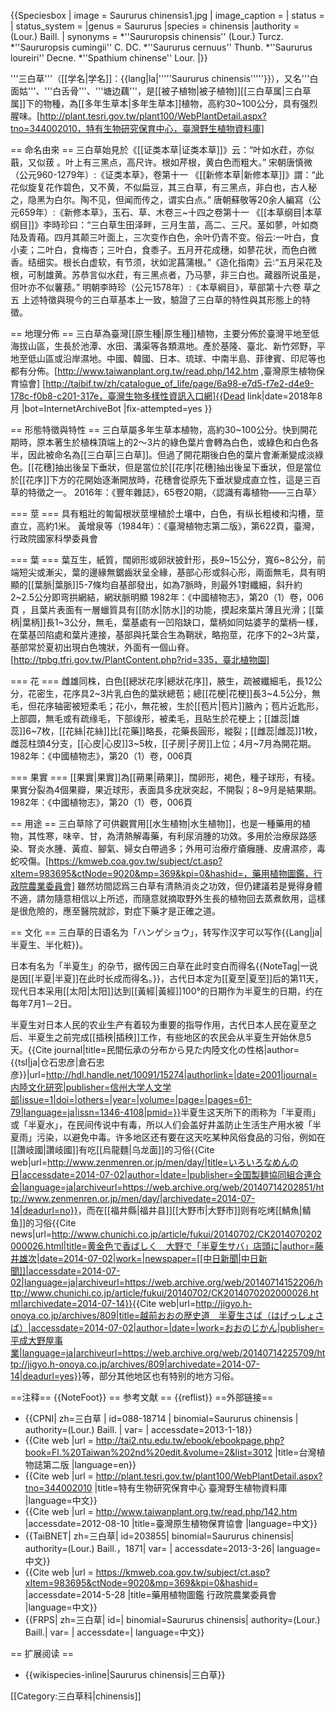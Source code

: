 {{Speciesbox
| image = Saururus chinensis1.jpg
| image_caption = 
| status = 
| status_system = 
|genus = Saururus
|species = chinensis
|authority = (Lour.) Baill.
| synonyms = *''Saururopsis chinensis'' (Lour.) Turcz.
*''Saururopsis cumingii'' C. DC.
*''Saururus cernuus'' Thunb.
*''Saururus loureiri'' Decne.
*''Spathium chinense'' Lour.
|}}

'''三白草'''（[[学名|学名]]：{{lang|la|'''''Saururus chinensis'''''}}），又名'''白面姑'''、'''白舌骨'''、'''塘边藕'''，是[[被子植物|被子植物]][[三白草属|三白草属]]下的物種，為[[多年生草本|多年生草本]]植物，高約30~100公分，具有强烈腥味。<ref>[http://plant.tesri.gov.tw/plant100/WebPlantDetail.aspx?tno=344002010，特有生物研究保育中心，臺灣野生植物資料庫]</ref>

== 命名由來 ==
三白草始見於《[[证类本草|证类本草]]》云：“叶如水荭，亦似蕺，又似菝 。叶上有三黑点，高尺许。根如芹根，黄白色而粗大。”<ref> 宋朝唐慎微（公元960-1279年）:《证类本草》，卷第十一 </ref>《[[新修本草|新修本草]]》謂：“此花似旋复花作碧色，又不黄，不似扁豆，其三白草，有三黑点，非白也，古人秘之，隐黑为白尔。陶不见，但闻而传之，谓实白点。”<ref> 唐朝蘇敬等20余人編寫（公元659年）:《新修本草》，玉石、草、木卷三~十四之卷第十一 </ref>《[[本草纲目|本草纲目]]》李時珍曰：“三白草生田泽畔，三月生苗，高二、三尺。茎如蓼，叶如商陆及青葙。四月其颠三叶面上，三次变作白色，余叶仍青不变。俗云∶一叶白，食小麦；二叶白，食梅杏；三叶白，食黍子。五月开花成穗，如蓼花状，而色白微香。结细实。根长白虚软，有节须，状如泥菖蒲根。”《造化指南》云∶“五月采花及根，可制雄黄。苏恭言似水荭，有三黑点者，乃马蓼，非三白也。藏器所说虽是，但叶亦不似薯蓣。”<ref> 明朝李時珍（公元1578年）:《本草綱目》，草部第十六卷 草之五 </ref>上述特徵與現今的三白草基本上一致，驗證了三白草的特性與其形態上的特徵。

== 地理分佈 ==
三白草為臺灣[[原生種|原生種]]植物，主要分佈於臺灣平地至低海拔山區，生長於池潭、水田、溝渠等各類濕地。產於基隆、臺北、新竹郊野，平地至低山區或沿岸濕地。中國、韓國、日本、琉球、中南半島、菲律賓、印尼等也都有分佈。<ref>[http://www.taiwanplant.org.tw/read.php/142.htm ,臺灣原生植物保育協會] </ref> <ref>[http://taibif.tw/zh/catalogue_of_life/page/6a98-e7d5-f7e2-d4e9-178c-f0b8-c201-317e，臺灣生物多樣性資訊入口網]{{Dead link|date=2018年8月 |bot=InternetArchiveBot |fix-attempted=yes }}</ref>

== 形態特徵與特性 ==
三白草屬多年生草本植物，高約30~100公分。快到開花期時，原本著生於植株頂端上的2～3片的綠色葉片會轉為白色，或綠色和白色各半，因此被命名為[[三白草|三白草]]。但過了開花期後白色的葉片會漸漸變成淡綠色。[[花穗]抽出後呈下垂狀，但是當位於[[花序|花穗]抽出後呈下垂狀，但是當位於[[花序]]下方的花開始逐漸開放時，花穗會從原先下垂狀變成直立性，這是三百草的特徵之一。<ref> 2016年：《豐年雜誌》，65卷20期，〈認識有毒植物——三白草〉 </ref>

=== 莖 ===
具有粗壯的匍匐根狀莖埋植於土壤中，白色，有纵长粗棱和沟槽，莖直立，高約1米。<ref> 黃增泉等（1984年）：《臺灣植物志第二版》，第622頁，臺灣，行政院國家科學委員會 </ref>

=== 葉 ===
葉互生，紙質，闊卵形或卵狀披針形，長9~15公分，寬6~8公分，前端短尖或漸尖，葉的邊緣無鋸齒狀呈全緣，基部心形或斜心形，兩面無毛，具有明顯的[[葉脈|葉脈]]5-7條均自基部發出，如為7脈時，則最外1對纖細，斜升約2~2.5公分即弯拱網結，網狀脈明顯 <ref> 1982年：《中國植物志》，第20（1）卷，006頁 </ref>，且葉片表面有一層蠟質具有[[防水|防水]]的功能，摸起來葉片薄且光滑；[[葉柄|葉柄]]長1~3公分，無毛，葉基處有一凹陷缺口，葉柄如同姑婆芋的葉柄一樣，在葉基凹陷處和葉片連接，基部與托葉合生為鞘狀，略抱莖，花序下的2~3片葉，基部常於夏初出現白色塊狀，外面有一個山脊。<ref>[http://tpbg.tfri.gov.tw/PlantContent.php?rid=335，臺北植物園] </ref>

=== 花 ===
雌雄同株，白色[[總狀花序|總狀花序]]，腋生，疏被纖細毛，長12公分，花密生，花序具2~3片乳白色的葉狀總苞；總[[花梗|花梗]]長3~4.5公分，無毛，但花序轴密被短柔毛；花小，無花被，生於[[苞片|苞片]]腋內；苞片近匙形，上部圆，無毛或有疏缘毛，下部缐形，被柔毛，且貼生於花梗上；[[雄蕊|雄蕊]]6~7枚，[[花絲|花絲]]比[花藥]]略長，花藥長圓形，縱裂；[[雌蕊|雌蕊]]1枚，雌蕊柱頭4分支，[[心皮|心皮]]3~5枚，[[子房|子房]]上位；4月~7月為開花期。<ref> 1982年：《中國植物志》，第20（1）卷，006頁 </ref>

=== 果實 ===
[[果實|果實]]為[[蒴果|蒴果]]，闊卵形，褐色，種子球形，有稜。果實分裂為4個果瓣，果近球形，表面具多疣狀突起，不開裂；8~9月是結果期。<ref> 1982年：《中國植物志》，第20（1）卷，006頁 </ref>

== 用途 ==
三白草除了可供觀賞用[[水生植物|水生植物]]，也是一種藥用的植物，其性寒，味辛、甘，為清熱解毒藥，有利尿消腫的功效。多用於治療尿路感染、腎炎水腫、黃疸、腳氣、婦女白帶過多；外用可治療疔瘡癰腫、皮膚濕疹，毒蛇咬傷。<ref>[https://kmweb.coa.gov.tw/subject/ct.asp?xItem=983695&ctNode=9020&mp=369&kpi=0&hashid=，藥用植物圖鑑，行政院農業委員會]</ref> 雖然坊間認爲三白草有清熱消炎之功效，但仍建議若是覺得身體不適，請勿隨意相信以上所述，而隨意就摘取野外生長的植物回去蒸煮飲用，這樣是很危險的，應至醫院就診，對症下藥才是正確之道。

== 文化 ==
三白草的日语名为「ハンゲショウ」，转写作汉字可以写作{{Lang|ja|半夏生、半化粧}}。

日本有名为「半夏生」的杂节，据传因三白草在此时变白而得名{{NoteTag|一说是因[[半夏|半夏]]在此时长成而得名。}}，古代日本定为[[夏至|夏至]]后的第11天，现代日本采用[[太阳|太阳]]达到[[黃經|黃經]]100°的日期作为半夏生的日期，约在每年7月1－2日。

半夏生对日本人民的农业生产有着较为重要的指导作用，古代日本人民在夏至之后、半夏生之前完成[[插秧|插秧]]工作，有些地区的农民会从半夏生开始休息5天。<ref name="1346-4108">{{Cite journal|title=民間伝承の分布から見た内陸文化の性格|author={{tsl|ja|仓石忠彦|倉石忠彦}}|url=http://hdl.handle.net/10091/15274|authorlink=|date=2001|journal=内陸文化研究|publisher=信州大学人文学部|issue=1|doi=|others=|year=|volume=|page=|pages=61-79|language=ja|issn=1346-4108|pmid=}}</ref>半夏生这天所下的雨称为「半夏雨」或「半夏水」，在民间传说中有毒，所以人们会盖好井盖防止生活生产用水被「半夏雨」污染，以避免中毒。许多地区还有要在这天吃某种风俗食品的习俗，例如在[[讚岐國|讚岐國]]有吃[[烏龍麵|乌龙面]]的习俗<ref>{{Cite web|url=http://www.zenmenren.or.jp/men/day/|title=いろいろなめんの日|accessdate=2014-07-02|author=|date=|publisher=全国製麺協同組合連合会|language=ja|archiveurl=https://web.archive.org/web/20140714202851/http://www.zenmenren.or.jp/men/day/|archivedate=2014-07-14|deadurl=no}}</ref>，而在[[福井縣|福井县]][[大野市|大野市]]则有吃烤[[鯖魚|鲭鱼]]的习俗<ref>{{Cite news|url=http://www.chunichi.co.jp/article/fukui/20140702/CK2014070202000026.html|title=黄金色で香ばしく　大野で「半夏生サバ」店頭に|author=藤井雄次|date=2014-07-02|work=|newspaper=[[中日新聞|中日新聞]]|accessdate=2014-07-02|language=ja|archiveurl=https://web.archive.org/web/20140714152206/http://www.chunichi.co.jp/article/fukui/20140702/CK2014070202000026.html|archivedate=2014-07-14}}</ref><ref>{{Cite web|url=http://jigyo.h-onoya.co.jp/archives/809|title=越前おおの歴史道　半夏生さば（はげっしょさば）|accessdate=2014-07-02|author=|date=|work=おおのじかん|publisher=平成大野屋事業|language=ja|archiveurl=https://web.archive.org/web/20140714225709/http://jigyo.h-onoya.co.jp/archives/809|archivedate=2014-07-14|deadurl=yes}}</ref>等，部分其他地区也有特别的地方习俗。

==注释==
{{NoteFoot}}
== 参考文献 ==
{{reflist}}
==外部链接==
* {{CPNI| zh=三白草 | id=088-18714 | binomial=Saururus chinensis | authority=(Lour.) Baill. | var= | accessdate=2013-1-18}}
* {{Cite web |url = http://tai2.ntu.edu.tw/ebook/ebookpage.php?book=Fl.%20Taiwan%202nd%20edit.&volume=2&list=3012 |title=台灣植物誌第二版 |language=en}}
* {{Cite web |url = http://plant.tesri.gov.tw/plant100/WebPlantDetail.aspx?tno=344002010 |title=特有生物研究保育中心 臺灣野生植物資料庫 |language=中文}}
* {{Cite web |url = http://www.taiwanplant.org.tw/read.php/142.htm |accessdate=2012-08-10 |title=臺灣原生植物保育協會 |language=中文}}
* {{TaiBNET| zh=三白草| id=203855| binomial=Saururus chinensis| authority=(Lour.) Baill.，1871| var= | accessdate=2013-3-26| language=中文}}
* {{Cite web |url = https://kmweb.coa.gov.tw/subject/ct.asp?xItem=983695&ctNode=9020&mp=369&kpi=0&hashid= |accessdate=2014-5-28 |title=藥用植物圖鑑 行政院農業委員會 |language=中文}}
* {{FRPS| zh=三白草| id=| binomial=Saururus chinensis| authority=(Lour.) Baill.| var= | accessdate=| language=中文}}

== 扩展阅读 ==
* {{wikispecies-inline|Saururus chinensis|三白草}}


[[Category:三白草科|chinensis]]